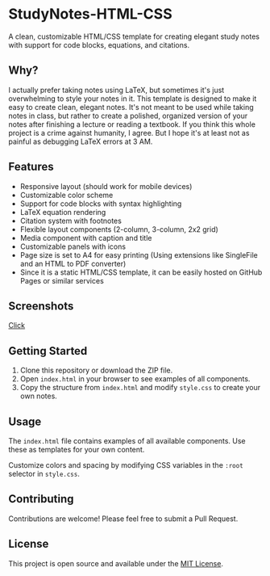 # StudyNotes-HTML-CSS

A clean, customizable HTML/CSS template for creating elegant study notes with support for code blocks, equations, and citations.

## Why?

I actually prefer taking notes using LaTeX, but sometimes it's just overwhelming to style your notes in it. This template is designed to make it easy to create clean, elegant notes. It's not meant to be used while taking notes in class, but rather to create a polished, organized version of your notes after finishing a lecture or reading a textbook. If you think this whole project is a crime against humanity, I agree. But I hope it's at least not as painful as debugging LaTeX errors at 3 AM.

## Features

- Responsive layout (should work for mobile devices)
- Customizable color scheme
- Support for code blocks with syntax highlighting
- LaTeX equation rendering
- Citation system with footnotes
- Flexible layout components (2-column, 3-column, 2x2 grid)
- Media component with caption and title
- Customizable panels with icons
- Page size is set to A4 for easy printing (Using extensions like SingleFile and an HTML to PDF converter)
- Since it is a static HTML/CSS template, it can be easily hosted on GitHub Pages or similar services

## Screenshots

[Click](https://github.com/MetinUsta/StudyNotes/tree/main/docs)

## Getting Started

1. Clone this repository or download the ZIP file.
2. Open `index.html` in your browser to see examples of all components.
3. Copy the structure from `index.html` and modify `style.css` to create your own notes.

## Usage

The `index.html` file contains examples of all available components. Use these as templates for your own content.

Customize colors and spacing by modifying CSS variables in the `:root` selector in `style.css`.

## Contributing

Contributions are welcome! Please feel free to submit a Pull Request.

## License

This project is open source and available under the [MIT License](https://github.com/MetinUsta/StudyNotes/blob/main/LICENSE).